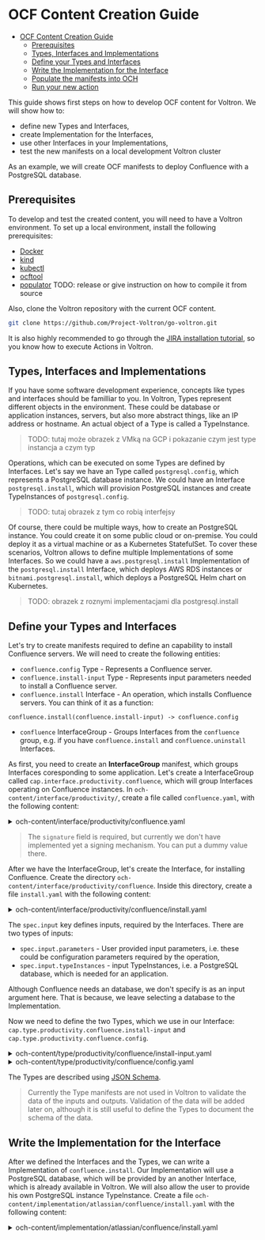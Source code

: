 # OCF Content Creation Guide

- [OCF Content Creation Guide](#ocf-content-creation-guide)
  - [Prerequisites](#prerequisites)
  - [Types, Interfaces and Implementations](#types-interfaces-and-implementations)
  - [Define your Types and Interfaces](#define-your-types-and-interfaces)
  - [Write the Implementation for the Interface](#write-the-implementation-for-the-interface)
  - [Populate the manifests into OCH](#populate-the-manifests-into-och)
  - [Run your new action](#run-your-new-action)

This guide shows first steps on how to develop OCF content for Voltron. We will show how to:
- define new Types and Interfaces,
- create Implementation for the Interfaces,
- use other Interfaces in your Implementations,
- test the new manifests on a local development Voltron cluster

As an example, we will create OCF manifests to deploy Confluence with a PostgreSQL database.

## Prerequisites

To develop and test the created content, you will need to have a Voltron environment. To set up a local environment, install the following prerequisites:

* [Docker](https://docs.docker.com/engine/install/)
* [kind](https://kind.sigs.k8s.io/docs/user/quick-start/#installation)
* [kubectl](https://kubernetes.io/docs/tasks/tools/install-kubectl/)
* [ocftool](https://github.com/Project-Voltron/go-voltron/releases/tag/v0.1.0)
* [populator](TBD) TODO: release or give instruction on how to compile it from source


Also, clone the Voltron repository with the current OCF content.
```bash
git clone https://github.com/Project-Voltron/go-voltron.git
```

It is also highly recommended to go through the [JIRA installation tutorial](../jira-installation.md), so you know how to execute Actions in Voltron.

## Types, Interfaces and Implementations

If you have some software development experience, concepts like types and interfaces should be familliar to you. In Voltron, Types represent different objects in the environment. These could be database or application instances, servers, but also more abstract things, like an IP address or hostname.
An actual object of a Type is called a TypeInstance.

> TODO: tutaj może obrazek z VMką na GCP i pokazanie czym jest type instancja a czym typ

Operations, which can be executed on some Types are defined by Interfaces. Let's say we have an Type called `postgresql.config`, which represents a PostgreSQL database instance. We could have an Interface `postgresql.install`, which will provision PostgreSQL instances and create TypeInstances of `postgresql.config`.

> TODO: tutaj obrazek z tym co robią interfejsy

Of course, there could be multiple ways, how to create an PostgreSQL instance. You could create it on some public cloud or on-premise. You could deploy it as a virtual machine or as a Kubernetes StatefulSet. To cover these scenarios, Voltron allows to define multiple Implementations of some Interfaces. So we could have a `aws.postgresql.install` Implementation of the `postgresql.install` Interface, which deploys AWS RDS instances or `bitnami.postgresql.install`, which deploys a PostgreSQL Helm chart on Kubernetes.

> TODO: obrazek z roznymi implementacjami dla postgresql.install

## Define your Types and Interfaces

Let's try to create manifests required to define an capability to install Confluence servers. We will need to create the following entities:
- `confluence.config` Type - Represents a Confluence server.
- `confluence.install-input` Type - Represents input parameters needed to install a Confluence server.
- `confluence.install` Interface - An operation, which installs Confluence servers. You can think of it as a function:
```
confluence.install(confluence.install-input) -> confluence.config
```
- `confluence` InterfaceGroup - Groups Interfaces from the `confluence` group, e.g. if you have `confluence.install` and `confluence.uninstall` Interfaces.

As first, you need to create an **InterfaceGroup** manifest, which groups Interfaces coresponding to some application.
Let's create a InterfaceGroup called `cap.interface.productivity.confluence`, which will group Interfaces operating on Confluence instances. In `och-content/interface/productivity/`, create a file called `confluence.yaml`, with the following content:

<details>
  <summary>och-content/interface/productivity/confluence.yaml</summary>

```yaml
ocfVersion: 0.0.1
revision: 0.1.0
kind: InterfaceGroup
metadata:
  prefix: cap.interface.productivity
  name: Confluence
  displayName: "Confluence Server"
  description: "Confluence is a document collaboration tool"
  documentationURL: https://support.atlassian.com/bitbucket-cloud/
  supportURL: https://support.atlassian.com/bitbucket-cloud/
  iconURL: https://wac-cdn.atlassian.com/dam/jcr:d6e2d2db-e58a-40f7-9d1a-d6d22a335c96/Confluence-blue.svg
  maintainers:
    - email: your.email@example.com
      name: your-name
      url: your-website

signature:
  och: eyJ0eXAiOiJKV1QiLA0KICJhbGciOiJIUzI1NiJ9
```
</details>

> The `signature` field is required, but currently we don't have implemented yet a signing mechanism. You can put a dummy value there.

After we have the InterfaceGroup, let's create the Interface, for installing Confluence.
Create the directory `och-content/interface/productivity/confluence`. Inside this directory, create a file `install.yaml` with the following content:

<details>
  <summary>och-content/interface/productivity/confluence/install.yaml</summary>

```yaml
ocfVersion: 0.0.1
revision: 0.1.0
kind: Interface
metadata:
  prefix: cap.interface.productivity.confluence
  name: install
  displayName: "Install Confluence"
  description: "Confluence is a document collaboration tool"
  documentationURL: https://support.atlassian.com/confluence/
  supportURL: https://support.atlassian.com/confluence/
  iconURL: https://wac-cdn.atlassian.com/dam/jcr:d6e2d2db-e58a-40f7-9d1a-d6d22a335c96/Confluence-blue.svg
  maintainers:
    - email: team-dev@projectvoltron.dev
      name: Voltron Dev Team
      url: https://projectvoltron.dev

spec:
  input:
    parameters:
      jsonSchema:
        value: |-
          {
            "$schema": "http://json-schema.org/draft-07/schema",
            "$ocfRefs": {
              "inputType": {
                "name": "cap.type.productivity.confluence.install-input",
                "revision": "0.1.0"
              }
            },
            "allOf": [ { "$ref": "#/$ocfRefs/inputType" } ]
          }
  output:
    typeInstances:
      jira-config:
        typeRef:
          path: cap.type.productivity.confluence.config
          revision: 0.1.0

signature:
  och: eyJ0eXAiOiJKV1QiLA0KICJhbGciOiJIUzI1NiJ9
```
</details>

The `spec.input` key defines inputs, required by the Interfaces. There are two types of inputs:
- `spec.input.parameters` - User provided input parameters, i.e. these could be configuration parameters required by the operation,
- `spec.input.typeInstances` - input TypeInstances, i.e. a PostgreSQL database, which is needed for an application.

Although Confluence needs an database, we don't specify is as an input argument here. That is because, we leave selecting a database to the Implementation.

Now we need to define the two Types, which we use in our Interface: `cap.type.productivity.confluence.install-input` and `cap.type.productivity.confluence.config`.

<details>
  <summary>och-content/type/productivity/confluence/install-input.yaml</summary>

```yaml
ocfVersion: 0.0.1
revision: 0.1.0
kind: Type
metadata:
  name: install-input
  prefix: cap.type.productivity.confluence
  displayName: Confluence installation input
  description: Defines installation parameters for Confluence
  documentationURL: https://support.atlassian.com/confluence-cloud/
  supportURL: https://www.atlassian.com/software/confluence
  iconURL: https://wac-cdn.atlassian.com/dam/jcr:d6e2d2db-e58a-40f7-9d1a-d6d22a335c96/Confluence-blue.svg
  maintainers:
    - email: team-dev@projectvoltron.dev
      name: Voltron Dev Team
      url: https://projectvoltron.dev

spec:
  jsonSchema:
    value: |-
      {
        "$schema": "http://json-schema.org/draft-07/schema",
        "type": "object",
        "title": "The schema for Jira configuration",
        "required": [
            "host"
        ],
        "$ocfRefs": {
          "hostname": {
            "name": "cap.core.type.networking.hostname",
            "revision": "0.1.0"
          }
        },
        "properties": {
          "host": {
            "$ref": "#/$ocfRefs/hostname"
          }
        },
        "additionalProperties": true
      }

signature:
  och: eyJ0eXAiOiJKV1QiLA0KICJhbGciOiJIUzI1NiJ9
```
</details>

<details>
  <summary>och-content/type/productivity/confluence/config.yaml</summary>

```yaml
ocfVersion: 0.0.1
revision: 0.1.0
kind: Type
metadata:
  name: config
  prefix: cap.type.productivity.confluence
  displayName: Confluence instance config
  description: Defines configuration for Confluence instance
  documentationURL: https://support.atlassian.com/confluence-cloud/
  supportURL: https://www.atlassian.com/software/confluence
  iconURL: https://wac-cdn.atlassian.com/dam/jcr:d6e2d2db-e58a-40f7-9d1a-d6d22a335c96/Confluence-blue.svg
  maintainers:
    - email: team-dev@projectvoltron.dev
      name: Voltron Dev Team
      url: https://projectvoltron.dev

spec:
  jsonSchema:
    value: |-
      {
        "$schema": "http://json-schema.org/draft-07/schema",
        "type": "object",
        "title": "The schema for Jira configuration",
        "required": [
            "version"
        ],
        "$ocfRefs": {
          "semVer": {
            "name": "cap.core.type.versioning.semver",
            "revision": "0.1.0"
          }
          "hostname": {
            "name": "cap.core.type.networking.hostname",
            "revision": "0.1.0"
          }
        },
        "properties": {
          "version": {
            "$ref": "#/$ocfRefs/semVer"
          }
          "host": {
            "$ref": "#/$ocfRefs/hostname"
          }
        },
        "additionalProperties": true
      }

signature:
  och: eyJ0eXAiOiJKV1QiLA0KICJhbGciOiJIUzI1NiJ9
```
</details>

The Types are described using [JSON Schema](https://json-schema.org/).

> Currently the Type manifests are not used in Voltron to validate the data of the inputs and outputs. Validation of the data will be added later on, although
> it is still useful to define the Types to document the schema of the data.

## Write the Implementation for the Interface

After we defined the Interfaces and the Types, we can write a Implementation of `confluence.install`. Our Implementation will use a PostgreSQL database, which will be provided by an another Interface, which is already available in Voltron. We will also allow the user to provide his own PostgreSQL instance TypeInstance. Create a file `och-content/implementation/atlassian/confluence/install.yaml` with the following content:

<details>
  <summary>och-content/implementation/atlassian/confluence/install.yaml</summary>

```yaml
ocfVersion: 0.0.1
revision: 0.1.0
kind: Implementation
metadata:
  prefix: cap.implementation.atlassian.confluence
  name: install
  displayName: Install Confluence
  description: Action which installs Confluence via Helm chart
  documentationURL: https://github.com/javimox/helm-charts/tree/master/charts/confluence-server
  supportURL: https://mox.sh/helm/
  license:
    name: "Apache 2.0"
  maintainers:
    - email: team-dev@projectvoltron.dev
      name: Voltron Dev Team
      url: https://projectvoltron.dev

spec:
  appVersion: "2.x.x"

  additionalInput:
    typeInstances:
      postgresql:
        typeRef:
          path: cap.type.database.postgresql.config
          revision: 0.1.0
        verbs: [ "get" ]

  additionalOutput:
    typeInstances:
      confluence-helm-release:
        typeRef:
          path: cap.type.helm.chart.release
          revision: 0.1.0
      database:
        typeRef:
          path: cap.type.postgresql.database
          revision: 0.1.0
    typeInstanceRelations:
      confluence-config:
        uses:
          - confluence-helm-release
          - postgresql
          - database

  implements:
    - path: cap.interface.productivity.confluence.install
      revision: 0.1.0

  requires:
    cap.core.type.platform:
      oneOf:
        - name: kubernetes
          revision: 0.1.0

  imports:
    - interfaceGroupPath: cap.interface.runner.argo
      alias: argo
      methods:
        - name: run
          revision: 0.1.0
    - interfaceGroupPath: cap.interface.runner.helm
      alias: helm
      appVersion: 3.x.x
      methods:
        - name: run
          revision: 0.1.0
    - interfaceGroupPath: cap.interface.database.postgresql
      alias: postgresql
      methods:
        - name: install
          revision: 0.1.0
        - name: create-db
          revision: 0.1.0
    - interfaceGroupPath: cap.interface.jinja2
      alias: jinja2
      methods:
        - name: template
          revision: 0.1.0

  action:
    runnerInterface: argo.run
    args:
      workflow:
        entrypoint: main
        templates:
          - name: main
            # Voltron Engine will inject the 'input-parameters' artifacts into the workflow entrypoint.
            # It contains the Interface parameters, in our case it is `confluence.install-input`.
            inputs:
              artifacts:
                - name: input-parameters
            steps:
              # If the postgresql TypeInstance was not provided, then create it
              # using the imported 'postgresql.install' Interface.
              - - name: install-db
                  voltron-action: postgresql.install
                  voltron-when: postgresql == nil
                  voltron-outputTypeInstances:
                    - name: postgresql                # Defining the output TypeInstance 'postgresql'
                      from: postgresql
                  arguments:
                    artifacts:
                      - name: input-parameters
                        raw:
                          data: |
                            superuser:
                              username: superuser
                              password: okon
                            defaultDBName: postgres

              # Create the database for Confluence in our PostgreSQL instance
              # using the imported 'postgresql.create-db' Interface
              - - name: create-db
                  voltron-action: postgresql.create-db
                  voltron-outputTypeInstances:
                    - name: database                  # Defining the output TypeInstance 'database'
                      from: database
                  arguments:
                    artifacts:
                      - name: postgresql
                        from: "{{workflow.outputs.artifacts.postgresql}}"
                      - name: database-input
                        raw:
                          data: |
                            name: confluencedb 
                            owner: superuser

              # Here we prepare the input for the Helm runner. In the next two steps,
              # we use Jinja2 to render the input and fill the required parameters.
              # In the future there might be better way to do this.
              - - name: render-helm-args
                  voltron-action: jinja2.template
                  arguments:
                    artifacts:
                      - name: template
                        raw:
                          data: |
                            context:
                              name: "confluence-helm-release"
                              dryRun: false
                              timeout: "10m"
                              platform:
                                namespace: "default"
                            args:
                              command: "install"
                              generateName: true
                              chart:
                                name: "confluence-server"
                                repo: "https://helm.mox.sh"
                              output:{% raw %}
                                goTemplate:
                                  version: {{ '"{{ .Values.image.tag }}"' }}
                                  host: {{ "'{{ template \"confluence-server.fullname\" . }}'" }}{% endraw %}
                              values:
                                postgresql:
                                  enabled: false
                                databaseConnection:
                                  host: "{{ host }}"
                                  user: "{{ superuser.username }}"
                                  password: "{{ superuser.password }}"
                                  {% raw %}database: "{{ name }}"{% endraw %}
                                ingress:
                                  enabled: true
                                  hosts:
                                  - host: confluence.voltron.local
                                    paths: ['/']
                      - name: input-parameters
                        from: "{{workflow.outputs.artifacts.postgresql}}"

              - - name: fill-params-in-helm-args
                  voltron-action: jinja2.template
                  arguments:
                    artifacts:
                      - name: template
                        from: "{{steps.render-helm-args.outputs.artifacts.render}}"
                      - name: input-parameters
                        from: "{{steps.create-db.outputs.artifacts.database}}"

              # Execute the Helm runner, with the input parameters created in the previous step.
              # This will create the Helm chart and deploy our Confluence instance
              - - name: helm-run
                  voltron-action: helm.run
                  voltron-outputTypeInstances:
                    - name: confluence-config         # Defining the output TypeInstance 'confluence-config'
                      from: additional
                    - name: confluence-helm-release   # Defining the output TypeInstance 'confluence-helm-release'
                      from: helm-release
                  arguments:
                    artifacts:
                      - name: input-parameters
                        from: "{{steps.fill-params-in-helm-args.outputs.artifacts.render}}"

signature:
  och: eyJ0eXAiOiJKV1QiLA0KICJhbGciOiJIUzI1NiJ9
```

Let's take a look on the Implementation YAML. Implementation has the following fields in the `spec` field:
- `appVersion` - Application versions, which this Implementation supports.
- `additionalInput` - Additional input for the Implementation, compared to the Interface. In our case, here we define the `postgresql.config`, as our Implementation uses a PostgreSQL instance for Confluence.
- `additionalOutput` - This section defines any additional TypeInstances, which are created in this Implementation, compared to the Interface. In example, in our Implementation, we create an database in the database instance with the `postgresql.create-db` Interface, which outputs an `postgresql.database` TypeInstance. We have to write this down in `additionalOutput`, so Voltron will upload this TypeInstance to OCH and save the dependency graph.
- `implements` - Defines, which Interfaces are implemented by this Implementation.
- `requires` - List of system prerequisites, that need to be present in the environment managed by Voltron, to use this Implementation. In our example, we will deploy Confluence as a Helm chart on Kubernetes, which means, we need an Kubernetes cluster.
- `imports` - Here we define all other Interfaces, we use in our Implementation. We can then refer to them as `'<alias>.<method-name>'`.
- `action` - Holds information about the actions that is execute. In case of the Argo workflow Runner, in this section we define the Argo workflow, which is executed in this Implementation.

The data in the `action` property is used by Voltron Runners to execute the action. You can read more about Voltron Runners in this [README](../../runner.md).

The workflow syntax is based on [Argo](`https://argoproj.github.io/argo/`), with a few extensions introduced by Voltron. These extensions are:
- `.templates.steps[][].voltron-when` - Allows for conditional execution of a step. You can make assertions on the input TypeInstances available in the Implementation. It supports the syntax defined here: [antonmedv/expr](https://github.com/antonmedv/expr/blob/master/docs/Language-Definition.md).
- `.templates.steps[][].voltron-action` - Allows to import an another Interface. In our example, we use this to provision on PostgreSQL with `postgresql.install` Interface, if it not was provided as a TypeInstance or deploy Helm charts using `helm.run` Interface.
- `.templates.steps[][].voltron-outputTypeInstance` - A list of TypeInstances, from the Implementations outputs, which are created in this step. The `name` must match with the output name defined in the implemented Interface or Implementations `additionalOutput` and `from` is the name of the Argo output artifacts from this step.

Our Confluence installation uses a PostgreSQL database. We defined an additional input `postgresql` of type `cap.type.database.postgresql.config`. Additional inputs are optional, so we need to handle the scenario, where no TypeInstance for `postgresql`  was provided. The first workflow step `install-db` is conditionally using the `postgresql.install` Interface to create an PostgreSQL instance.

> The `input-parameters` for `postgresql.install` are hardcoded in this example. In a real workflow, they should be generated or taken from the `input-parameters` for this Implementation.

In the next step we are creating an database for the Confluence server. If you look at the Interface definition of [`cap.interface.database.postgresql.create-db`](och-content/interface/database/postgresql/create-db.yaml), you will see, that it requires a `postgresql` TypeInstance of Type [`cap.type.database.postgresql.config`](och-content/type/database/postgresql/config.yaml) and input parameters [`cap.type.database.postgresql.database-input`](och-content/type/database/postgresql/database-input.yaml), and outputs a `database` TypeInstance of Type [`cap.type.database.postgresql.database`](och-content/type/database/postgresql/database.yaml). In the step, we are providing the inputs to the Interface via the `.arguments.artifacts` field. We also have to map the output of this step to our output definitions in `additionalOutput` and the implemented Interface in the `voltron-outputTypeInstances` field.

The `render-helm-args` and `fill-params-in-helm-args` steps are used to prepare the input parameters for the `helm.run` Interface. Jinja templating is used here to render the Helm runner arguments with the required data from the `postgresql` and `database` TypeInstances. Those steps don't create any TypeInstances are serve only the purpose of creating the input parameters for the Helm runner.
You can check the schema of the Helm runner args in the [Type manifest](../../../och-content/type/runner/helm/run-input.yaml).

> To create the input parameters for `helm.run` we have to use data in two artifacts. As the current `jinja.run` Interface consumes only a template and a single variables input, we have to perform this operation twice. To seperate the variables substituted in the first and second operation, we escape some parts using `{% raw %} ... {% endraw %}`, which is removed in the first templating operation and will be processed in the second operation.
>
> In the future we might improve the ways, on how to process artifacts in the workflow.

The last step launches the Helm runner, deploys the Confluence server and creates the `confluence-config` and `confluence-helm-release` TypeInstances. The `confluence-config` TypeInstance data was provided by the Helm runner in the `additional` output artifacts from this step. Check the Helm runner documentation, on how the `additional` output is created.

## Populate the manifests into OCH

After we have the manifests ready, we can start our local Voltron environment. In the root of the cloned `go-voltron` repository run:
```
ENABLE_POPULATOR=false make dev-cluster
```

This can take a few minutes. We disabled the populator sidecar in OCH public, as we will populate the data from our local repository using the populator.

> You can read more about the populator, how to compile and use it, in this [README](../../../cmd/populator/README.md).

To populate the data, you will need to first setup port-forwarding to the Neo4j database service:
```
kubectl port-forward -n neo4j svc/neo4j-neo4j 7474 7687
```

Then populate the data, with the populator:
```
APP_JSONPUBLISHADDR=<your-local-docker-ip-address> APP_MANIFESTS_PATH=och-content ./populator .

APP_JSONPUBLISHADDR=http://172.17.0.1 APP_MANIFESTS_PATH=och-content populator .
```


## Run your new action

Now we will create the action, to trigger the Confluence installation. Open `https://gateway.voltron.local/` in your browser.
Then copy the following queries, variables and HTTP headers to the GraphQL playground:

<details>
  <summary>GraphQL queries</summary>

```graphql
mutation CreateAction($in: ActionDetailsInput!) {
  createAction(in: $in) {
    name
    status {
      phase
      message
    }
  }
}

query GetAction($actionName: String!) {
  action(name: $actionName) {
    name
    status {
      phase
      message
    }
  }
}

mutation RunAction($actionName: String!) {
  runAction(name: $actionName) {
    name
    status {
      phase
      message
    }
  }
}

mutation DeleteAction($actionName: String!) {
  deleteAction(name: $actionName) {
    name
  }
}
```
</details>

<details>
  <summary>Query variables</summary>

```json
{
  "actionName": "install-confluence",
  "in": {
    "name": "install-confluence",
    "actionRef": {
      "path": "cap.interface.productivity.confluence.install",
      "revision": "0.1.0"
    }
  }
}
```
</details>

<details>
  <summary>HTTP headers</summary>

```json
{
  "Authorization": "Basic Z3JhcGhxbDp0MHBfczNjcjN0"
}
```
</details>


Execute the `CreateAction` mutation. This will create the Action resource in Voltron. You can use the `GetAction` query to check the status of the Action. Wait till it is in the `READY_TO_RUN` phase.

After it is in the `READY_TO_RUN` phase, you can see the workflow, which will be execute in the `renderedAction` field. To run the Action, execute the `RunAction` mutation. Use the `GetAction` query to monitor the status of the Action.
